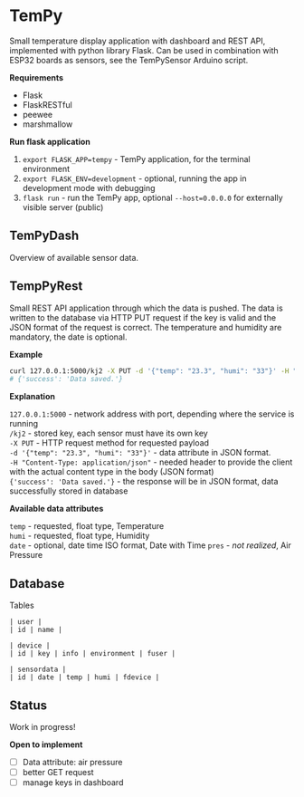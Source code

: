 # TemPy
Small temperature display application with dashboard and REST API, implemented with python library Flask. Can be used in combination with ESP32 boards as sensors, see the TemPySensor Arduino script.

**Requirements**

* Flask
* FlaskRESTful
* peewee
* marshmallow

**Run flask application**

1. `export FLASK_APP=tempy` - TemPy application, for the terminal environment
2. `export FLASK_ENV=development` - optional, running the app in development mode with debugging
3. `flask run` - run the TemPy app, optional `--host=0.0.0.0` for externally visible server (public)

## TemPyDash

Overview of available sensor data.

## TempPyRest
Small REST API application through which the data is pushed. The data is written to the database via HTTP PUT request if the key is valid and the JSON format of the request is correct. The temperature and humidity are mandatory, the date is optional.

**Example**

```bash
curl 127.0.0.1:5000/kj2 -X PUT -d '{"temp": "23.3", "humi": "33"}' -H "Content-Type: application/json"
# {'success': 'Data saved.'}
```
**Explanation**

`127.0.0.1:5000` - network address with port, depending where the service is running  
`/kj2` - stored key, each sensor must have its own key  
`-X PUT` - HTTP request method for requested payload  
`-d '{"temp": "23.3", "humi": "33"}'` - data attribute in JSON format.  
`-H "Content-Type: application/json"` - needed header to provide the client with the actual content type in the body (JSON format)  
`{'success': 'Data saved.'}` - the response will be in JSON format, data successfully stored in database

**Available data attributes**

`temp` - requested, float type, Temperature  
`humi` - requested, float type, Humidity  
`date` - optional, date time ISO format, Date with Time
`pres` - *not realized*, Air Pressure

## Database

Tables
```
| user |
| id | name |

| device |
| id | key | info | environment | fuser |

| sensordata |
| id | date | temp | humi | fdevice |
```

## Status

Work in progress!

**Open to implement** 

- [ ] Data attribute: air pressure
- [ ] better GET request
- [ ] manage keys in dashboard
